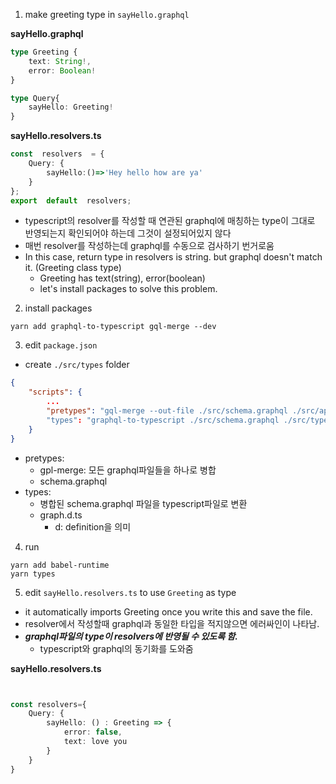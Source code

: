1. make greeting type in `sayHello.graphql`

**sayHello.graphql**
```typescript
type Greeting {
	text: String!,
	error: Boolean!
}

type Query{
	sayHello: Greeting!
}
```

**sayHello.resolvers.ts**
```typescript
const  resolvers  = {
	Query: {
		sayHello:()=>'Hey hello how are ya'
	}
};
export  default  resolvers;
```
- typescript의 resolver를 작성할 때 연관된 graphql에 매칭하는 type이 그대로 반영되는지 확인되어야 하는데 그것이 설정되어있지 않다
- 매번 resolver를 작성하는데 graphql를 수동으로 검사하기 번거로움
- In this case, return type in resolvers is string. but graphql doesn't match it. (Greeting class type)
	- Greeting has text(string), error(boolean)
	- let's install packages to solve this problem.
2. install packages
```
yarn add graphql-to-typescript gql-merge --dev
```

3. edit `package.json`
- create `./src/types` folder
```json
{
	"scripts": {
		...
		"pretypes": "gql-merge --out-file ./src/schema.graphql ./src/api/**/*.graphql"
		"types": "graphql-to-typescript ./src/schema.graphql ./src/types/graph.d.ts"
	}
}
```
- pretypes: 
	- gpl-merge: 모든 graphql파일들을 하나로 병합
	- schema.graphql
- types:
	- 병합된 schema.graphql 파일을 typescript파일로 변환
	- graph.d.ts
		- d: definition을 의미
	

4. run
```
yarn add babel-runtime
yarn types
```

5. edit `sayHello.resolvers.ts` to use `Greeting` as type

- it automatically imports Greeting once you write this and save the file.
- resolver에서 작성할때 graphql과 동일한 타입을 적지않으면 에러싸인이 나타남.
- ***graphql파일의 type이 resolvers에 반영될 수 있도록 함.***
	 - typescript와 graphql의 동기화를 도와줌

**sayHello.resolvers.ts**
```typescript


const resolvers={
	Query: {
		sayHello: () : Greeting => {
			error: false,
			text: love you
		}
	}
}
```


<!--stackedit_data:
eyJoaXN0b3J5IjpbNDM1NDg2MTYzLDUxMTczMDU1MSw1MjYyNz
Y5ODgsLTI3OTc0NzY3MCwtMjA5OTE5MTY5MywyMDUyNTk2OTQ5
LC04NDgwMDI2NjEsLTEzODk3MjcyMDgsLTc2MzA4Mzc0NSwtMj
A4ODc0NjYxMl19
-->